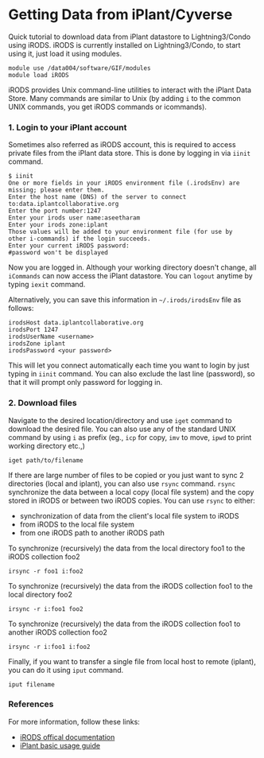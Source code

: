 # Getting Data from iPlant/Cyverse

Quick tutorial to download data from iPlant datastore to Lightning3/Condo using iRODS. iRODS is currently installed on Lightning3/Condo, to start using it, just load it using modules.
```
module use /data004/software/GIF/modules
module load iRODS
```
iRODS provides Unix command-line utilities to interact with the iPlant Data Store. Many commands are similar to Unix (by adding <code>i</code> to the common UNIX commands, you get iRODS commands or icommands).
### 1. Login to your iPlant account ###

Sometimes also referred as iRODS account, this is required to access private files from the iPlant data store. This is done by logging in via `iinit` command.
```
$ iinit
One or more fields in your iRODS environment file (.irodsEnv) are
missing; please enter them.
Enter the host name (DNS) of the server to connect to:data.iplantcollaborative.org
Enter the port number:1247
Enter your irods user name:aseetharam
Enter your irods zone:iplant
Those values will be added to your environment file (for use by
other i-commands) if the login succeeds.
Enter your current iRODS password:
#password won't be displayed
```
Now you are logged in. Although your working directory doesn't change, all `iCommands` can now access the iPlant datastore.
You can `logout` anytime by typing `iexit` command.

Alternatively, you can save this information in `~/.irods/irodsEnv` file as follows:
```
irodsHost data.iplantcollaborative.org
irodsPort 1247
irodsUserName <username>
irodsZone iplant
irodsPassword <your password>
```
This will let you connect automatically each time you want to login by just typing in `iinit` command. You can also exclude the last line (password), so that it will prompt only password for logging in.

### 2. Download files ###

Navigate to the desired location/directory and use `iget` command to download the desired file. You can also use any of the standard UNIX command by using `i` as prefix (eg., `icp` for copy, `imv` to move, `ipwd` to print working directory etc.,)
```
iget path/to/filename
```
 If there are large number of files to be copied or you just want to sync 2 directories (local and iplant), you can also use `rsync` command. `rsync`
synchronize the data between a local copy (local file system) and the copy stored in iRODS or between two iRODS copies. You can use `rsync` to either:
- synchronization of data from the client's local file system to iRODS
- from iRODS to the local file system
- from one iRODS path to another iRODS path

To synchronize (recursively) the data from the local directory foo1 to the iRODS collection foo2
```
irsync -r foo1 i:foo2
```
To synchronize (recursively) the data from the iRODS collection foo1 to the local directory foo2
```
irsync -r i:foo1 foo2
```
To synchronize (recursively) the data from the iRODS collection foo1 to another iRODS collection foo2
```
irsync -r i:foo1 i:foo2
```

Finally, if you want to transfer a single file from local host to remote (iplant), you can do it using `iput` command.
```
iput filename
```

### References ###
For more information, follow these links:

- [iRODS offical documentation ](https://www.irods.org/index.php/icommands|irods.org)
- [iPlant basic usage guide](https://pods.iplantcollaborative.org/wiki/display/start/Using+icommands|pods.iplantcollaborative.org)